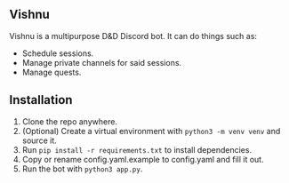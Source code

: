 ## Vishnu

Vishnu is a multipurpose D&D Discord bot. It can do things such as:

- Schedule sessions.
- Manage private channels for said sessions.
- Manage quests.

## Installation

1. Clone the repo anywhere.
2. (Optional) Create a virtual environment with `python3 -m venv venv` and source it.
3. Run `pip install -r requirements.txt` to install dependencies.
4. Copy or rename config.yaml.example to config.yaml and fill it out.
4. Run the bot with `python3 app.py`.
